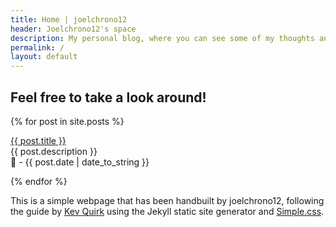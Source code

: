 ```yaml
---
title: Home | joelchrono12
header: Joelchrono12's space
description: My personal blog, where you can see some of my thoughts and ramblings about tech, gaming and my hobbies
permalink: /
layout: default
---
```


## Feel free to take a look around!

{% for post in site.posts %}

  <p><a href="{{ post.url }}">{{ post.title }}</a><br>
  {{ post.description }}<br>
   📅 - {{ post.date | date_to_string }}</p>
{% endfor %}

This is a simple webpage that has been handbuilt by joelchrono12, following the guide by [Kev Quirk](https://kevq.uk) using the Jekyll static site generator and [Simple.css](https://simplecss.org).

